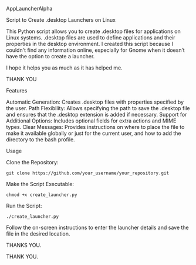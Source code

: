 AppLauncherAlpha

Script to Create .desktop Launchers on Linux

This Python script allows you to create .desktop files for applications on Linux systems. .desktop files are used to define applications and their properties in the desktop environment. I created this script because I couldn't find any information online, especially for Gnome when it doesn’t have the option to create a launcher.

I hope it helps you as much as it has helped me.

THANK YOU

Features

Automatic Generation: Creates .desktop files with properties specified by the user.
Path Flexibility: Allows specifying the path to save the .desktop file and ensures that the .desktop extension is added if necessary.
Support for Additional Options: Includes optional fields for extra actions and MIME types.
Clear Messages: Provides instructions on where to place the file to make it available globally or just for the current user, and how to add the directory to the bash profile.

Usage

Clone the Repository:

    git clone https://github.com/your_username/your_repository.git

Make the Script Executable:

    chmod +x create_launcher.py

Run the Script:

    ./create_launcher.py

Follow the on-screen instructions to enter the launcher details and save the file in the desired location.

THANKS YOU.

THANK YOU.
